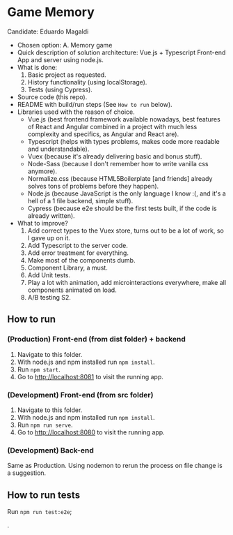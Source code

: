 # Game Memory

Candidate: Eduardo Magaldi

- Chosen option: A. Memory game
- Quick description of solution architecture: Vue.js + Typescript Front-end App and server using node.js.
- What is done:
    1. Basic project as requested.
    2. History functionality (using localStorage).
    3. Tests (using Cypress).
- Source code (this repo).
- README with build/run steps (See ```How to run``` below).
- Libraries used with the reason of choice.
    - Vue.js (best frontend framework available nowadays, best features of React and Angular combined in a project with much less complexity and specifics, as Angular and React are).
    - Typescript (helps with types problems, makes code more readable and understandable).
    - Vuex (because it's already delivering basic and bonus stuff).
    - Node-Sass (because I don't remember how to write vanilla css anymore).
    - Normalize.css (because HTML5Boilerplate [and friends] already solves tons of problems before they happen).
    - Node.js (because JavaScript is the only language I know :(, and it's a hell of a 1 file backend, simple stuff).
    - Cypress (because e2e should be the first tests built, if the code is already written).
- What to improve?
    1. Add correct types to the Vuex store, turns out to be a lot of work, so I gave up on it.
    1. Add Typescript to the server code.
    1. Add error treatment for everything.
    1. Make most of the components dumb.
    1. Component Library, a must.
    1. Add Unit tests.
    1. Play a lot with animation, add microinteractions everywhere, make all components animated on load.
    1. A/B testing S2.

## How to run

### (Production) Front-end (from dist folder) + backend

1. Navigate to this folder.
1. With node.js and npm installed run ```npm install```.
1. Run ```npm start```.
1. Go to [http://localhost:8081](http://localhost:8081) to visit the running app.

### (Development) Front-end (from src folder)

1. Navigate to this folder.
1. With node.js and npm installed run ```npm install```.
1. Run ```npm run serve```.
1. Go to [http://localhost:8080](http://localhost:8080) to visit the running app.

### (Development) Back-end
Same as Production. Using nodemon to rerun the process on file change is a suggestion.

## How to run tests
Run `npm run test:e2e`;

<!--
About the frontend:

# Vue.js create app README:

## Project setup
```
npm install
```

### Compiles and hot-reloads for development
```
npm run serve
```

### Compiles and minifies for production
```
npm run build
```

### Run your end-to-end tests
```
npm run test:e2e
```

### Lints and fixes files
```
npm run lint
```

### Customize configuration
See [Configuration Reference](https://cli.vuejs.org/config/). -->


.